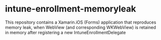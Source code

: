 # intune-enrollment-memoryleak

This repository contains a Xamarin.iOS (Forms) application that reproduces memory leak, when WebView (and corresponding WKWebView) is retained in memory after registering a new IntuneEnrollmentDelegate
